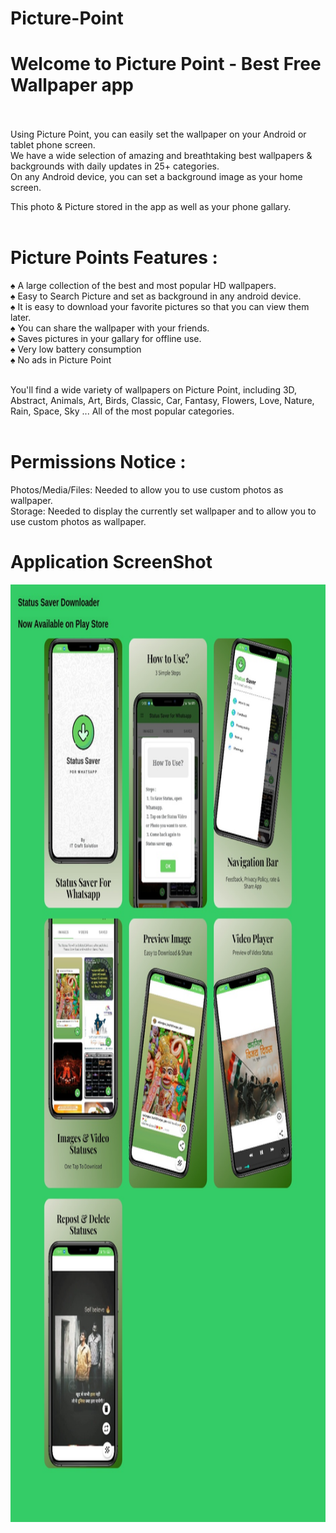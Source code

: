# Picture-Point

# Welcome to Picture Point - Best Free Wallpaper app<br/><br/>

Using Picture Point, you can easily set the wallpaper on your Android or tablet phone screen.<br/>
We have a wide selection of amazing and breathtaking best wallpapers & backgrounds with daily updates in 25+ categories.<br/>
On any Android device, you can set a background image as your home screen.<br/>

This photo & Picture stored in the app as well as your phone gallary.<br/><br/>

# Picture Points Features :

♠ A large collection of the best and most popular HD wallpapers.<br/>
♠ Easy to Search Picture and set as background in any android device.<br/>
♠ It is easy to download your favorite pictures so that you can view them later.<br/>
♠ You can share the wallpaper with your friends.<br/>
♠ Saves pictures in your gallary for offline use.<br/>
♠ Very low battery consumption<br/>
♠ No ads in Picture Point<br/><br/>

You'll find a wide variety of wallpapers on Picture Point, including 3D, Abstract, Animals, Art, Birds, Classic, Car, Fantasy, Flowers, Love, Nature, Rain, Space, Sky ... All of the most popular categories.<br/><br/>

# Permissions Notice :<br/>
Photos/Media/Files: Needed to allow you to use custom photos as wallpaper.<br/>
Storage: Needed to display the currently set wallpaper and to allow you to use custom photos as wallpaper.<br/>


# Application ScreenShot

<img src="https://github.com/akshay0077/Picture-Point/blob/Photos/status-saver.jpg" height="1500px">

